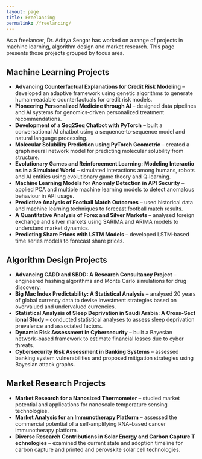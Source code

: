 ```yaml
---
layout: page
title: Freelancing
permalink: /freelancing/
---
```


As a freelancer, Dr. Aditya Sengar has worked on a range of projects in machine learning, algorithm design and market research. This page presents those projects grouped by focus area.

## Machine Learning Projects

- **Advancing Counterfactual Explanations for Credit Risk Modeling** – developed an adaptive framework using genetic algorithms to generate human‑readable counterfactuals for credit risk models.
- **Pioneering Personalized Medicine through AI** – designed data pipelines and AI systems for genomics‑driven personalized treatment recommendations.
- **Development of a Seq2Seq Chatbot with PyTorch** – built a conversational AI chatbot using a sequence‑to‑sequence model and natural language processing.
- **Molecular Solubility Prediction using PyTorch Geometric** – created a graph neural network model for predicting molecular solubility from structure.
- **Evolutionary Games and Reinforcement Learning: Modeling Interactions in a Simulated World** – simulated interactions among humans, robots and AI entities using evolutionary game theory and Q‑learning.
- **Machine Learning Models for Anomaly Detection in API Security** – applied PCA and multiple machine learning models to detect anomalous behaviour in API usage.
- **Predictive Analysis of Football Match Outcomes** – used historical data and machine learning techniques to forecast football match results.
- **A Quantitative Analysis of Forex and Silver Markets** – analysed foreign exchange and silver markets using SARIMA and ARIMA models to understand market dynamics.
- **Predicting Share Prices with LSTM Models** – developed LSTM‑based time series models to forecast share prices.

## Algorithm Design Projects

- **Advancing CADD and SBDD: A Research Consultancy Project** – engineered hashing algorithms and Monte Carlo simulations for drug discovery.
- **Big Mac Index Predictability: A Statistical Analysis** – analysed 20 years of global currency data to devise investment strategies based on overvalued and undervalued currencies.
- **Statistical Analysis of Sleep Deprivation in Saudi Arabia: A Cross‑Sectional Study** – conducted statistical analyses to assess sleep deprivation prevalence and associated factors.
- **Dynamic Risk Assessment in Cybersecurity** – built a Bayesian network–based framework to estimate financial losses due to cyber threats.
- **Cybersecurity Risk Assessment in Banking Systems** – assessed banking system vulnerabilities and proposed mitigation strategies using Bayesian attack graphs.

## Market Research Projects

- **Market Research for a Nanosized Thermometer** – studied market potential and applications for nanoscale temperature sensing technologies.
- **Market Analysis for an Immunotherapy Platform** – assessed the commercial potential of a self‑amplifying RNA–based cancer immunotherapy platform.
- **Diverse Research Contributions in Solar Energy and Carbon Capture Technologies** – examined the current state and adoption timeline for carbon capture and printed and perovskite solar cell technologies.
